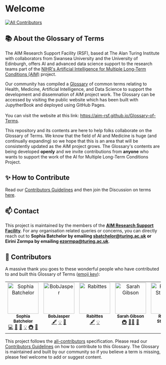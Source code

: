 # Welcome
<!-- ALL-CONTRIBUTORS-BADGE:START - Do not remove or modify this section -->
[![All Contributors](https://img.shields.io/badge/all_contributors-8-orange.svg?style=flat-square)](#contributors-)
<!-- ALL-CONTRIBUTORS-BADGE:END -->

:books: About the Glossary of Terms
---
The AIM Research Support Facility (RSF), based at The Alan Turing Institute with collaborators from Swansea University and the University of Edinburgh, offers AI and advanced data science support to the research teams part of the [NIHR's Artificial Intelligence for Multiple Long-Term Conditions (AIM)](https://www.nihr.ac.uk/blog/artificial-intelligence-to-understand-clusters-of-multiple-long-term-conditions-an-nihr-priority/25171) project.

Our community has compiled a [Glossary](docs/glossary.md) of common terms relating to Health, Medicine, Artificial Intelligence, and Data Science to support the development and dissemnation of AIM project work. The Glossary can be accessed by visiting the public website which has been built with JupytherBook and deployed using GitHub Pages. </br>
</br>
You can visit the website at this link: https://aim-rsf.github.io/Glossary-of-Terms.   

This repository and its contents are here to help folks collaborate on the Glossary of Terms. We know that the field of AI and Medicine is huge (and continually expanding) so we hope that this is an area that will be consistently updated as the AIM project grows. The Glossary's contents are being developed ****openly**** and we invite contributions from ****anyone**** who wants to support the work of the AI for Multiple Long-Term Conditions Project.

:sparkles: How to Contribute
---
Read our [Contributors Guidelines](docs/contributing.md) and then join the Discussion on terms [here](https://github.com/aim-rsf/Glossary-of-Terms/discussions/3). 


📫 Contact
---
This project is maintained by the members of the **[AIM Research Support Facility](https://www.turing.ac.uk/research/research-projects/ai-multiple-long-term-conditions-research-support-facility)**.
For any organisation related queries or concerns, you can directly reach out to **Sophia Batchelor by emailing [sbatchelor@turing.ac.uk](mailto:sbatchelor@turing.ac.uk) or Eirini Zormpa by emailing [ezormpa@turing.ac.uk](mailto:ezormpa@turing.ac.uk)**.

🤝 Contributors 
---
A massive thank you goes to these wonderful people who have contributed to and built this Glossary of Terms ([emoji key](https://allcontributors.org/docs/en/emoji-key)):

<!-- ALL-CONTRIBUTORS-LIST:START - Do not remove or modify this section -->
<!-- prettier-ignore-start -->
<!-- markdownlint-disable -->
<table>
  <tbody>
    <tr>
      <td align="center" valign="top" width="14.28%"><a href="www.brainonsilicon.com"><img src="https://avatars.githubusercontent.com/u/42813259?v=4?s=100" width="100px;" alt="Sophia Batchelor"/><br /><sub><b>Sophia Batchelor</b></sub></a><br /><a href="https://github.com/aim-rsf/Glossary-of-Terms/commits?author=BrainonSilicon" title="Code">💻</a> <a href="https://github.com/aim-rsf/Glossary-of-Terms/commits?author=BrainonSilicon" title="Documentation">📖</a> <a href="#design-BrainonSilicon" title="Design">🎨</a> <a href="#example-BrainonSilicon" title="Examples">💡</a> <a href="#infra-BrainonSilicon" title="Infrastructure (Hosting, Build-Tools, etc)">🚇</a> <a href="#ideas-BrainonSilicon" title="Ideas, Planning, & Feedback">🤔</a></td>
      <td align="center" valign="top" width="14.28%"><a href="https://github.com/BobJasper"><img src="https://avatars.githubusercontent.com/u/113612782?v=4?s=100" width="100px;" alt="BobJasper"/><br /><sub><b>BobJasper</b></sub></a><br /><a href="#content-BobJasper" title="Content">🖋</a> <a href="#example-BobJasper" title="Examples">💡</a> <a href="#userTesting-BobJasper" title="User Testing">📓</a></td>
      <td align="center" valign="top" width="14.28%"><a href="https://github.com/Rabittes"><img src="https://avatars.githubusercontent.com/u/109737017?v=4?s=100" width="100px;" alt="Rabittes"/><br /><sub><b>Rabittes</b></sub></a><br /><a href="#content-Rabittes" title="Content">🖋</a> <a href="#example-Rabittes" title="Examples">💡</a></td>
      <td align="center" valign="top" width="14.28%"><a href="https://sgibson91.github.io/"><img src="https://avatars.githubusercontent.com/u/44771837?v=4?s=100" width="100px;" alt="Sarah Gibson"/><br /><sub><b>Sarah Gibson</b></sub></a><br /><a href="#infra-sgibson91" title="Infrastructure (Hosting, Build-Tools, etc)">🚇</a> <a href="#mentoring-sgibson91" title="Mentoring">🧑‍🏫</a> <a href="#tool-sgibson91" title="Tools">🔧</a></td>
      <td align="center" valign="top" width="14.28%"><a href="http://linkedin.com/in/rstickland-phd"><img src="https://avatars.githubusercontent.com/u/50215726?v=4?s=100" width="100px;" alt="Rachael Stickland"/><br /><sub><b>Rachael Stickland</b></sub></a><br /><a href="#content-RayStick" title="Content">🖋</a></td>
      <td align="center" valign="top" width="14.28%"><a href="https://github.com/Chaps76"><img src="https://avatars.githubusercontent.com/u/95072141?v=4?s=100" width="100px;" alt="Dave Chapman"/><br /><sub><b>Dave Chapman</b></sub></a><br /><a href="https://github.com/aim-rsf/Glossary-of-Terms/issues?q=author%3AChaps76" title="Bug reports">🐛</a> <a href="https://github.com/aim-rsf/Glossary-of-Terms/pulls?q=is%3Apr+reviewed-by%3AChaps76" title="Reviewed Pull Requests">👀</a></td>
      <td align="center" valign="top" width="14.28%"><a href="https://github.com/eirini-zormpa"><img src="https://avatars.githubusercontent.com/u/30151074?v=4?s=100" width="100px;" alt="Eirini Zormpa"/><br /><sub><b>Eirini Zormpa</b></sub></a><br /><a href="https://github.com/aim-rsf/Glossary-of-Terms/pulls?q=is%3Apr+reviewed-by%3Aeirini-zormpa" title="Reviewed Pull Requests">👀</a> <a href="https://github.com/aim-rsf/Glossary-of-Terms/issues?q=author%3Aeirini-zormpa" title="Bug reports">🐛</a></td>
      <td align="center" valign="top" width="14.28%"><a href="https://github.com/WBarneyJones"><img src="https://avatars.githubusercontent.com/u/123068673?v=4?s=100" width="100px;" alt="WBarneyJones"/><br /><sub><b>WBarneyJones</b></sub></a><br /><a href="#content-WBarneyJones" title="Content">🖋</a> <a href="#ideas-WBarneyJones" title="Ideas, Planning, & Feedback">🤔</a></td>
       <td align="center" valign="top" width="14.28%"><a href="https://github.com/KellyCheungPPI"><img src="https://avatars.githubusercontent.com/u/123068631?v=4?s=100" width="100px;" alt="KellyCheungPPI"/><br /><sub><b>KellyCheungPPI</b></sub></a><br /><a href="#content-KellyCheungPPI" title="Content">🖋</a></td>
    </tr>
  </tbody>
</table>

<!-- markdownlint-restore -->
<!-- prettier-ignore-end -->

<!-- ALL-CONTRIBUTORS-LIST:END -->

This project follows the [all-contributors](https://github.com/all-contributors/all-contributors) specification. Please read our [Contributors Guidelines](docs/contributing.md) on how to contribute to this Glossary. The Glossary is maintained and built by our community so if you believe a term is missing, please feel welcome to add or suggest content.
